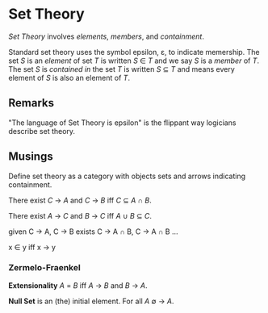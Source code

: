 # Set Theory

_Set Theory_ involves _elements_, _members_, and _containment_.

Standard set theory uses the symbol epsilon, &epsilon;, to indicate memership.
The set _S_ is an _element_ of set _T_ is written _S_ &in; _T_ and we say
_S_ is a _member_ of _T_. The set _S_ is _contained in_ the set _T_ is written
_S_ &subseteq; _T_ and means every element of _S_ is also an element of _T_.


## Remarks

"The language of Set Theory is epsilon" is the flippant way logicians
describe set theory.

## Musings

Define set theory as a category with objects sets and arrows indicating containment.

There exist _C_ &rarr; _A_ and _C_ &rarr; _B_  iff _C_ &subseteq; _A_ &cap; _B_.

There exist _A_ &rarr; _C_ and _B_ &rarr; _C_  iff _A_ &cup; _B_ &subseteq; _C_.

given C &rarr; A, C &rarr; B exists C &rarr; A &cap; B, C &rarr; A &cap; B ...

x &in; y iff x &rarr; y

### Zermelo-Fraenkel

__Extensionality__ _A_ = _B_ iff _A_ &rarr; _B_ and _B_ &rarr; _A_.

__Null Set__ is an (the) initial element. For all _A_ &emptyset; &rarr; _A_.
